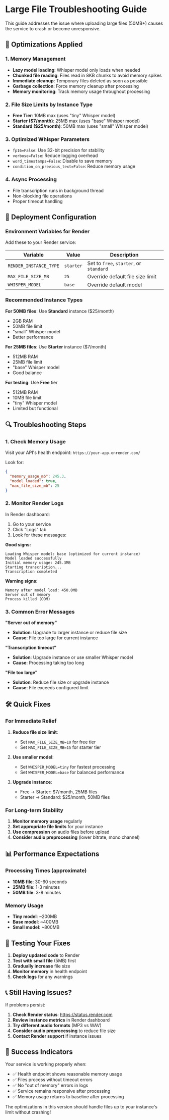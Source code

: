 # Large File Troubleshooting Guide

This guide addresses the issue where uploading large files (50MB+) causes the service to crash or become unresponsive.

## 🔧 Optimizations Applied

### 1. Memory Management
- **Lazy model loading**: Whisper model only loads when needed
- **Chunked file reading**: Files read in 8KB chunks to avoid memory spikes
- **Immediate cleanup**: Temporary files deleted as soon as possible
- **Garbage collection**: Force memory cleanup after processing
- **Memory monitoring**: Track memory usage throughout processing

### 2. File Size Limits by Instance Type
- **Free Tier**: 10MB max (uses "tiny" Whisper model)
- **Starter ($7/month)**: 25MB max (uses "base" Whisper model)
- **Standard ($25/month)**: 50MB max (uses "small" Whisper model)

### 3. Optimized Whisper Parameters
- `fp16=False`: Use 32-bit precision for stability
- `verbose=False`: Reduce logging overhead
- `word_timestamps=False`: Disable to save memory
- `condition_on_previous_text=False`: Reduce memory usage

### 4. Async Processing
- File transcription runs in background thread
- Non-blocking file operations
- Proper timeout handling

## 🚀 Deployment Configuration

### Environment Variables for Render

Add these to your Render service:

| Variable | Value | Description |
|----------|-------|-------------|
| `RENDER_INSTANCE_TYPE` | `starter` | Set to `free`, `starter`, or `standard` |
| `MAX_FILE_SIZE_MB` | `25` | Override default file size limit |
| `WHISPER_MODEL` | `base` | Override default model |

### Recommended Instance Types

**For 50MB files**: Use **Standard** instance ($25/month)
- 2GB RAM
- 50MB file limit
- "small" Whisper model
- Better performance

**For 25MB files**: Use **Starter** instance ($7/month)
- 512MB RAM
- 25MB file limit
- "base" Whisper model
- Good balance

**For testing**: Use **Free** tier
- 512MB RAM
- 10MB file limit
- "tiny" Whisper model
- Limited but functional

## 🔍 Troubleshooting Steps

### 1. Check Memory Usage
Visit your API's health endpoint: `https://your-app.onrender.com/`

Look for:
```json
{
  "memory_usage_mb": 245.3,
  "model_loaded": true,
  "max_file_size_mb": 25
}
```

### 2. Monitor Render Logs
In Render dashboard:
1. Go to your service
2. Click "Logs" tab
3. Look for these messages:

**Good signs:**
```
Loading Whisper model: base (optimized for current instance)
Model loaded successfully
Initial memory usage: 245.3MB
Starting transcription...
Transcription completed
```

**Warning signs:**
```
Memory after model load: 450.0MB
Server out of memory
Process killed (OOM)
```

### 3. Common Error Messages

**"Server out of memory"**
- **Solution**: Upgrade to larger instance or reduce file size
- **Cause**: File too large for current instance

**"Transcription timeout"**
- **Solution**: Upgrade instance or use smaller Whisper model
- **Cause**: Processing taking too long

**"File too large"**
- **Solution**: Reduce file size or upgrade instance
- **Cause**: File exceeds configured limit

## 🛠️ Quick Fixes

### For Immediate Relief
1. **Reduce file size limit**:
   - Set `MAX_FILE_SIZE_MB=10` for free tier
   - Set `MAX_FILE_SIZE_MB=15` for starter tier

2. **Use smaller model**:
   - Set `WHISPER_MODEL=tiny` for fastest processing
   - Set `WHISPER_MODEL=base` for balanced performance

3. **Upgrade instance**:
   - Free → Starter: $7/month, 25MB files
   - Starter → Standard: $25/month, 50MB files

### For Long-term Stability
1. **Monitor memory usage** regularly
2. **Set appropriate file limits** for your instance
3. **Use compression** on audio files before upload
4. **Consider audio preprocessing** (lower bitrate, mono channel)

## 📊 Performance Expectations

### Processing Times (approximate)
- **10MB file**: 30-60 seconds
- **25MB file**: 1-3 minutes
- **50MB file**: 3-8 minutes

### Memory Usage
- **Tiny model**: ~200MB
- **Base model**: ~400MB
- **Small model**: ~800MB

## 🔄 Testing Your Fixes

1. **Deploy updated code** to Render
2. **Test with small file** (5MB) first
3. **Gradually increase** file size
4. **Monitor memory** in health endpoint
5. **Check logs** for any warnings

## 📞 Still Having Issues?

If problems persist:

1. **Check Render status**: https://status.render.com
2. **Review instance metrics** in Render dashboard
3. **Try different audio formats** (MP3 vs WAV)
4. **Consider audio preprocessing** to reduce file size
5. **Contact Render support** if instance issues

## 🎯 Success Indicators

Your service is working properly when:
- ✅ Health endpoint shows reasonable memory usage
- ✅ Files process without timeout errors
- ✅ No "out of memory" errors in logs
- ✅ Service remains responsive after processing
- ✅ Memory usage returns to baseline after processing

The optimizations in this version should handle files up to your instance's limit without crashing!